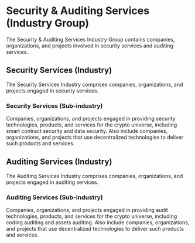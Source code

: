 # Security & Auditing Services (Industry Group)

The Security & Auditing Services Industry Group contains companies, organizations, and projects involved in security services and auditing services.

## Security Services (Industry)

The Security Services Industry comprises companies, organizations, and projects engaged in security services.

### Security Services (Sub-industry)

Companies, organizations, and projects engaged in providing security technologies, products, and services for the crypto universe, including smart contract security and data security. Also include companies, organizations, and projects that use decentralized technologies to deliver such products and services.



## Auditing Services (Industry)

The Auditing Services Industry comprises companies, organizations, and projects engaged in auditing services.

### Auditing Services (Sub-industry)

Companies, organizations, and projects engaged in providing audit technologies, products, and services for the crypto universe, including coding auditing and assets auditing. Also include companies, organizations, and projects that use decentralized technologies to deliver such products and services.
